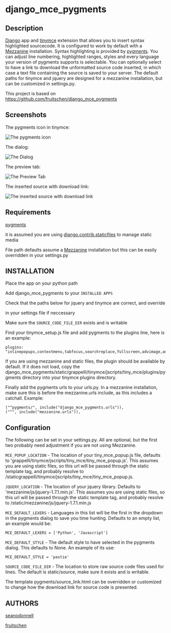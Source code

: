 # django_mce_pygments

## Description

[Django](http://www.djangoproject.com) app and [tinymce](http://www.tinymce.com/) extension that allows you to insert syntax highlighted sourcecode. It is configured to work by default with a [Mezzanine](https://github.com/stephenmcd/mezzanine) installation. Syntax highlighting is provided by [pygments](http://pygments.org/). You can adjust line numbering, highlighted ranges, styles and every language your version of pygments supports is selectable. You can optionally select to have a link to download the unformatted source code inserted, in which case a text file containing the source is saved to your server. The default paths for tinymce and jquery are designed for a mezzanine installation, but can be customized in settings.py.

This project is based on https://github.com/fruitschen/django_mce_pygments

## Screenshots

The pygments icon in tinymce:

![The pygments icon](https://raw.github.com/seanodonnell/django_mce_pygments/master/screenshots/django_mce_pygments_1.png)

The dialog:

![The Dialog](https://raw.github.com/seanodonnell/django_mce_pygments/master/screenshots/django_mce_pygments_2.png)

The preview tab:

![The Preview Tab](https://raw.github.com/seanodonnell/django_mce_pygments/master/screenshots/django_mce_pygments_3.png)

The inserted source with download link:

![The inserted source with download link](https://raw.github.com/seanodonnell/django_mce_pygments/master/screenshots/django_mce_pygments_4.png)

## Requirements

[pygments](http://pygments.org/)

it is assumed you are using [django.contrib.staticfiles](https://docs.djangoproject.com/en/dev/howto/static-files/) to manage static media

File path defaults assume a [Mezzanine](https://github.com/stephenmcd/mezzanine) installation but this can be easily overridden in your settings.py

## INSTALLATION

Place the app on your python path

Add django_mce_pygments to your ```INSTALLED APPS```

Check that the paths below for jquery and tinymce are correct, and override

in your settings file if neccessary

Make sure the ```SOURCE_CODE_FILE_DIR``` exists and is writable

Find your tinymce_setup.js file and add pygments to the plugins line, here is an example:

    plugins: "inlinepopups,contextmenu,tabfocus,searchreplace,fullscreen,advimage,advlink,paste,media,table,pygments,spellchecker"

If you are using mezzanine and static files, the plugin should be available by default. If it does not load, copy the django_mce_pygments/static/grappelli/tinymce/jscripts/tiny_mce/plugins/pygments directory into your tinymce plugins directory.

Finally add the pygments urls to your urls.py. In a mezzanine installation, make sure this is before the mezzanine.urls include, as this includes a catchall. Example:

    ("^pygments/", include("django_mce_pygments.urls")),
    ("^", include("mezzanine.urls")),

## Configuration

The following can be set in your settings.py. All are optional, but the first two probably need adjustment if you are not using Mezzanine.

```MCE_POPUP_LOCATION``` - The location of your tiny_mce_popup.js file, defaults to  'grappelli/tinymce/jscripts/tiny_mce/tiny_mce_popup.js'. This assumes you are using static files, so this url will be passed through the static template tag, and probably resolve to /staticgrappelli/tinymce/jscripts/tiny_mce/tiny_mce_popup.js.

```JQUERY_LOCATION``` - The location of your jquery library. Defaults to 'mezzanine/js/jquery-1.7.1.min.js'. This assumes you are using static files, so this url will be passed through the static template tag, and probably resolve to /static/mezzanine/js/jquery-1.7.1.min.js 

```MCE_DEFAULT_LEXERS``` - Languages in this list will be the first in the dropdown in the pygments dialog to save you time hunting. Defaults to an empty list, an example would be:

    MCE_DEFAULT_LEXERS = ['Python', 'Javascript']
 
```MCE_DEFAULT_STYLE``` - The default style to have selected in the pygments dialog. This defaults to None. An example of its use:

    MCE_DEFAULT_STYLE = 'pastie'

```SOURCE_CODE_FILE_DIR``` - The location to store raw source code files used for lines.  The default is static/source, make sure it exists and is writable.


The template pygments/source_link.html can be overridden or customized to change how the download link for source code is presented.

## AUTHORS

[seanodonnell](https://github.com/seanodonnell/)

[fruitschen](https://github.com/fruitschen/)

